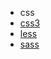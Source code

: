 * css
 * [css3](/求职/面试题/前端研发/css/css3.md)
 * [less](/求职/面试题/前端研发/css/less.md)
 * [sass](/求职/面试题/前端研发/css/sass.md)
